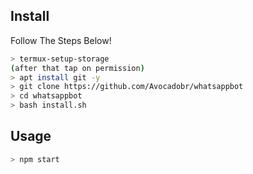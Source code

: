## Install
Follow The Steps Below!

```bash
> termux-setup-storage
(after that tap on permission)
> apt install git -y
> git clone https://github.com/Avocadobr/whatsappbot
> cd whatsappbot
> bash install.sh
```

## Usage

```bash
> npm start
```
